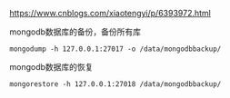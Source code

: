 https://www.cnblogs.com/xiaotengyi/p/6393972.html


mongodb数据库的备份，备份所有库  
```
mongodump -h 127.0.0.1:27017 -o /data/mongodbbackup/
```  

mongodb数据库的恢复  
```
mongorestore -h 127.0.0.1:27018 /data/mongodbbackup/
```  
